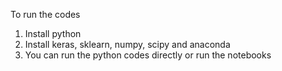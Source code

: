 To run the codes 

1) Install python 
2) Install keras, sklearn, numpy, scipy and anaconda
3) You can run the python codes directly or run the notebooks

